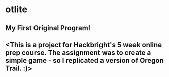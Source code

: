 # otlite

<h2> My First Original Program! <h2>

<This is a project for Hackbright's 5 week online prep course. The assignment was to create a simple game - so I replicated a version of Oregon Trail. :)>

